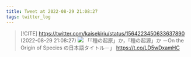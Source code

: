 ```yaml
---
title: Tweet at 2022-08-29 21:08:27
tags: twitter_log
---
```


> [!CITE] https://twitter.com/kaisekiriu/status/1564223450633637890 (2022-08-29 21:08:27)
> ![](https://twitter.com/kaisekiriu/status/1564223450633637890)
> 「「種の起原」か，「種の起源」か －On the Origin of Species の日本語タイトル－」
> https://t.co/LD5wDxamHC
